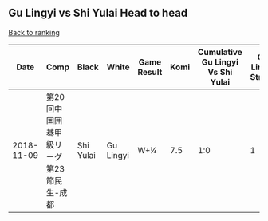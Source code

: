 ## Gu Lingyi vs Shi Yulai Head to head

[Back to ranking](../../index.md)




| **Date** | **Comp** | **Black** | **White** | **Game Result** | **Komi** | **Cumulative Gu Lingyi Vs Shi Yulai** | **Gu Lingyi Streak** | **Shi Yulai Streak** | 
| --- | --- | --- | --- | --- | --- | --- | --- | --- |
| 2018-11-09 | 第20回中国囲碁甲級リーグ第23節民生-成都 | Shi Yulai | Gu Lingyi | W+¼ | 7.5 | 1:0 | 1 | 0 |




